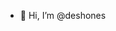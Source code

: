 - 👋 Hi, I’m @deshones

<!---
deshones/deshones is a ✨ special ✨ repository because its `README.md` (this file) appears on your GitHub profile.
You can click the Preview link to take a look at your changes.
--->

